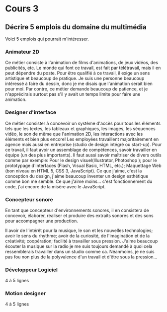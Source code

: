 # Cours 3
## Décrire 5 emplois du domaine du multimédia
Voici 5 emplois qui pourrait m'intéresser.

### Animateur 2D
Ce métier consiste à l'animation de films d'animations, de jeux vidéos, des publicités, etc. 
Le monde qui font ce travail, est fait par télétravail, mais il en peut dépendre du poste.
Pour être qualifié à ce travail, il exige un sens artistique et beaucoup de pratique. 
Je suis une personne beaucoup intéressé à faire du dessin, donc je me disais que l'animation serait bien pour moi.
Par contre, ce métier demande beaucoup de patience, et je n'apprécirais surtout pas s'il y avait un temps limite pour faire une animation.

### Designer d'interface
Ce métier consister à concevoir un système d'accès pour tous les éléments tels que les textes, les tableaux et graphiques, les images, les séquences vidéo, le son de même que l'animation 2D, les interactions avec les éléments et bien plus encore!
Les employées travaillent majoritairement en agence mais aussi en entreprise (studio de design intégré ou start-up).
Pour ce travail, il faut avoir un assemblage de compétences, savoir travailler en équipe (un des plus importants). Il faut aussi savoir maîtriser de divers outils comme par exemple: Pour le design visuel(Illustrator, Photoshop ); pour le prototypage d'interfaces (Flash, Visual Basic, HTML, etc.); Maquettage Web (bon niveau en HTML 5, CSS 3, JavaScript).
Ce que j'aime, c'est la conception du design, j'aime beaucoup inventer un design esthétique comme bon me semble. 
Ce que j'aime moins... c'est fonctionnement du code, j'ai encore de la misère avec le JavaScript.

### Concepteur sonore
En tant que concepteur d'environnements sonores, il en consistera de concevoir, élaborer, réaliser et produire des extraits sonores et des sons pour accompagner une production. 

Il avoir de l'intérêt pour la musique, le son et les nouvelles technologies; avoir le sens du rhythme; avoir de la curiosité, de l'imagination et de la créativité; coopération; facilité à travailler sous pression.
J'aime beaucoup écouter la musique sur la radio je me suis toujours demandé à quoi cela ressemblerais travailler dans un studio comme ca. Néanmoins, je ne suis pas fou non plus de la polyvalence d'un travail et d'être sous la pression...

### Développeur Logiciel
4 à 5 lignes

### Motion designer
4 à 5 lignes

